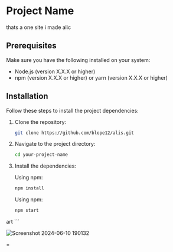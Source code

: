 







# Project Name

thats a one site i made 
alic

## Prerequisites

Make sure you have the following installed on your system:

- Node.js (version X.X.X or higher)
- npm (version X.X.X or higher) or yarn (version X.X.X or higher)

## Installation

Follow these steps to install the project dependencies:

1. Clone the repository:

    ```bash
    git clone https://github.com/blope12/alis.git
    ```

2. Navigate to the project directory:

    ```bash
    cd your-project-name
    ```

3. Install the dependencies:

    Using npm:
    ```bash
    npm install
    ```

    Using npm:

    ```bash
    npm start
art
    ```


![Screenshot 2024-06-10 190132](https://github.com/blope12/alis/assets/148343881/660986aa-8d6b-4377-bf2e-8ed125235953)






=
